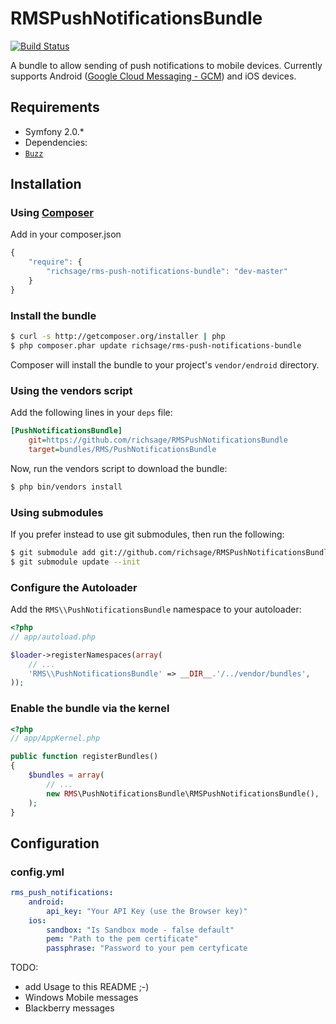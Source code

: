 RMSPushNotificationsBundle
=====================================

[![Build Status](https://secure.travis-ci.org/richsage/RMSPushNotificationsBundle.png)](http://travis-ci.org/richsage/RMSPushNotificationsBundle)

A bundle to allow sending of push notifications to mobile devices. 
Currently supports Android ([Google Cloud Messaging - GCM](http://developer.android.com/guide/google/gcm/index.html)) and iOS devices.

## Requirements

* Symfony 2.0.*
* Dependencies:
 * [`Buzz`](https://github.com/kriswallsmith/Buzz)

## Installation

### Using [Composer](https://github.com/composer/composer)

Add in your composer.json

```js
{
    "require": {
        "richsage/rms-push-notifications-bundle": "dev-master"
    }
}
```

### Install the bundle

``` bash
$ curl -s http://getcomposer.org/installer | php
$ php composer.phar update richsage/rms-push-notifications-bundle
```

Composer will install the bundle to your project's `vendor/endroid` directory.

### Using the vendors script

Add the following lines in your `deps` file:

``` ini
[PushNotificationsBundle]
    git=https://github.com/richsage/RMSPushNotificationsBundle
    target=bundles/RMS/PushNotificationsBundle
```

Now, run the vendors script to download the bundle:

``` bash
$ php bin/vendors install
```

### Using submodules

If you prefer instead to use git submodules, then run the following:

``` bash
$ git submodule add git://github.com/richsage/RMSPushNotificationsBundle.git vendor/bundles/RMS/PushNotificationsBundle
$ git submodule update --init
```

### Configure the Autoloader

Add the `RMS\\PushNotificationsBundle` namespace to your autoloader:

``` php
<?php
// app/autoload.php

$loader->registerNamespaces(array(
    // ...
    'RMS\\PushNotificationsBundle' => __DIR__.'/../vendor/bundles',
));
```

### Enable the bundle via the kernel

``` php
<?php
// app/AppKernel.php

public function registerBundles()
{
    $bundles = array(
        // ...
        new RMS\PushNotificationsBundle\RMSPushNotificationsBundle(),
    );
}
```

## Configuration

### config.yml

```yaml
rms_push_notifications:
    android:
        api_key: "Your API Key (use the Browser key)"
    ios:
        sandbox: "Is Sandbox mode - false default"
        pem: "Path to the pem certificate"
        passphrase: "Password to your pem certyficate
```

TODO:
- add Usage to this README ;-)
- Windows Mobile messages
- Blackberry messages